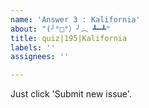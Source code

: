 ```yaml
---
name: 'Answer 3 : Kalifornia'
about: "(╯°□°）╯︵ ┻━┻"
title: quiz|195|Kalifornia
labels: ''
assignees: ''

---
```


Just click 'Submit new issue'.
